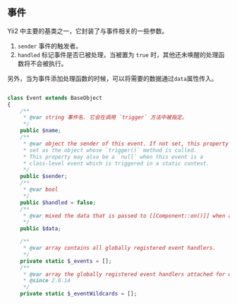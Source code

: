 事件
----------

Yii2 中主要的基类之一，它封装了与事件相关的一些参数。

1. `sender` 事件的触发者。
2. `handled` 标记事件是否已被处理，当被置为 `true` 时，其他还未唤醒的处理函数将不会被执行。


另外，当为事件添加处理函数的时候，可以将需要的数据通过`data`属性传入。


```php

class Event extends BaseObject
{
    /**
     * @var string 事件名. 它会在调用 `trigger` 方法中被指定。
     */
    public $name;
    /**
     * @var object the sender of this event. If not set, this property will be
     * set as the object whose `trigger()` method is called.
     * This property may also be a `null` when this event is a
     * class-level event which is triggered in a static context.
     */
    public $sender;
    /**
     * @var bool 
     */
    public $handled = false;
    /**
     * @var mixed the data that is passed to [[Component::on()]] when attaching an event handler.
     */
    public $data;

    /**
     * @var array contains all globally registered event handlers.
     */
    private static $_events = [];
    /**
     * @var array the globally registered event handlers attached for wildcard patterns (event name wildcard => handlers)
     * @since 2.0.14
     */
    private static $_eventWildcards = [];

```